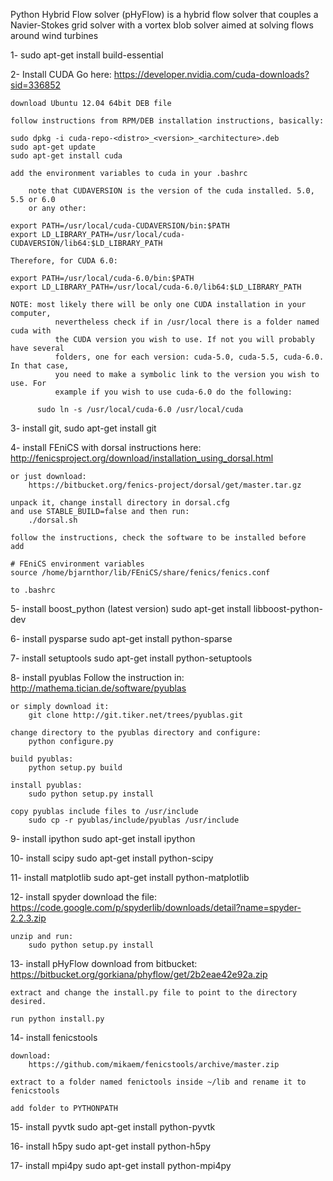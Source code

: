 Python Hybrid Flow solver (pHyFlow) is a hybrid flow solver that couples a Navier-Stokes grid solver with a vortex blob solver aimed at solving flows around wind turbines



1- sudo apt-get install build-essential

2- Install CUDA
	Go here:
	https://developer.nvidia.com/cuda-downloads?sid=336852

	download Ubuntu 12.04 64bit DEB file

	follow instructions from RPM/DEB installation instructions, basically:

	sudo dpkg -i cuda-repo-<distro>_<version>_<architecture>.deb
	sudo apt-get update
	sudo apt-get install cuda
	
	add the environment variables to cuda in your .bashrc
	
        note that CUDAVERSION is the version of the cuda installed. 5.0, 5.5 or 6.0
        or any other:

	export PATH=/usr/local/cuda-CUDAVERSION/bin:$PATH
	export LD_LIBRARY_PATH=/usr/local/cuda-CUDAVERSION/lib64:$LD_LIBRARY_PATH

	Therefore, for CUDA 6.0:

	export PATH=/usr/local/cuda-6.0/bin:$PATH
	export LD_LIBRARY_PATH=/usr/local/cuda-6.0/lib64:$LD_LIBRARY_PATH

	NOTE: most likely there will be only one CUDA installation in your computer, 
              nevertheless check if in /usr/local there is a folder named cuda with
              the CUDA version you wish to use. If not you will probably have several
              folders, one for each version: cuda-5.0, cuda-5.5, cuda-6.0. In that case,
              you need to make a symbolic link to the version you wish to use. For
              example if you wish to use cuda-6.0 do the following:
	
	      sudo ln -s /usr/local/cuda-6.0 /usr/local/cuda

3- install git, sudo apt-get install git

4- install FEniCS with dorsal
	instructions here: 
		http://fenicsproject.org/download/installation_using_dorsal.html

	or just download:
		https://bitbucket.org/fenics-project/dorsal/get/master.tar.gz

	unpack it, change install directory in dorsal.cfg 
	and use STABLE_BUILD=false and then run:
		./dorsal.sh
		
	follow the instructions, check the software to be installed before
	add 
	
	# FEniCS environment variables
	source /home/bjarnthor/lib/FEniCS/share/fenics/fenics.conf
	
	to .bashrc
5- install boost_python (latest version)
	sudo apt-get install libboost-python-dev

6- install pysparse
	sudo apt-get install python-sparse

7- install setuptools
	sudo apt-get install python-setuptools

8- install pyublas
	Follow the instruction in:
		http://mathema.tician.de/software/pyublas

	or simply download it:
		git clone http://git.tiker.net/trees/pyublas.git

	change directory to the pyublas directory and configure:
		python configure.py

	build pyublas:
		python setup.py build

	install pyublas:
		sudo python setup.py install
	
	copy pyublas include files to /usr/include
		sudo cp -r pyublas/include/pyublas /usr/include

9- install ipython
	sudo apt-get install ipython

10- install scipy
	sudo apt-get install python-scipy

11- install matplotlib
	sudo apt-get install python-matplotlib

12- install spyder
	download the file:
	https://code.google.com/p/spyderlib/downloads/detail?name=spyder-2.2.3.zip

	unzip and run:
		sudo python setup.py install

13- install pHyFlow
	download from bitbucket:
		https://bitbucket.org/gorkiana/phyflow/get/2b2eae42e92a.zip

	extract and change the install.py file to point to the directory desired.

	run python install.py

14- install fenicstools

	download:
		https://github.com/mikaem/fenicstools/archive/master.zip

	extract to a folder named fenictools inside ~/lib and rename it to fenicstools
	
	add folder to PYTHONPATH

15- install pyvtk
	sudo apt-get install python-pyvtk

16- install h5py
	sudo apt-get install python-h5py

17- install mpi4py
	sudo apt-get install python-mpi4py
